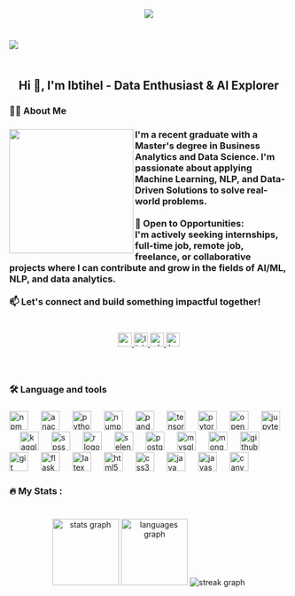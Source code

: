 <div align="center">
  <img weight="220" src="https://i.postimg.cc/HxRFRmVP/Copy-of-Navy-Blue-Geometric-Technology-Linked-In-Banner.png"  />
</div>

###

<br clear="both">

<img align="left" src="https://visitor-badge.laobi.icu/badge?page_id=ibtihel-dhaouadi.ibtihel-dhaouadi&"  />

###

<br clear="both">

<h2 align="center">Hi 👋, I'm Ibtihel - Data Enthusiast & AI Explorer</h2>

###

<h3 align="left">👩‍💻  About Me</h3>

###

<img align="left" height="224" src="https://i.postimg.cc/Qxpv4Rs0/Chat-GPT-Image-30-mai-2025-01-08-54-removebg-preview.png"  />

###

<h3 align="left">I'm a recent graduate with a Master's degree in Business Analytics and Data Science. I'm passionate about applying Machine Learning, NLP, and Data-Driven Solutions to solve real-world problems.<br><br>🤝 Open to Opportunities:<br>I'm actively seeking internships, full-time job, remote job, freelance, or collaborative projects where I can contribute and grow in the fields of AI/ML, NLP, and data analytics.<br><br>📫 Let's connect and build something impactful together!</h3>

###

<br clear="both">

<div align="center">
  <a href="mailto:ibtihel.dhaouadi98@gmail.com" target="_blank">
    <img src="https://img.shields.io/static/v1?message=Gmail&logo=gmail&label=&color=D14836&logoColor=white&labelColor=&style=for-the-badge" height="25" alt="gmail logo"  />
  </a>
  <a href="https://www.linkedin.com/in/ibtihel-dhaouadi/" target="_blank">
    <img src="https://img.shields.io/static/v1?message=LinkedIn&logo=linkedin&label=&color=0077B5&logoColor=white&labelColor=&style=for-the-badge" height="25" alt="linkedin logo"  />
  </a>
  <a href="https://wa.me/+21692264106" target="_blank">
    <img src="https://img.shields.io/static/v1?message=Whatsapp&logo=whatsapp&label=&color=25D366&logoColor=white&labelColor=&style=for-the-badge" height="25" alt="whatsapp logo"  />
  </a>
  <a href="https://ibtiheldhaouadi.wixsite.com/home/en" target="_blank">
    <img src="https://img.shields.io/static/v1?message=Portfolio&logo=ko-fi&label=&color=F16061&logoColor=white&labelColor=&style=for-the-badge" height="25" alt="ko-fi logo"  />
  </a>
</div>

###

<br clear="both">

<h3 align="left">🛠 Language and tools</h3>

###

<div align="left">
  <img src="https://cdn.jsdelivr.net/gh/devicons/devicon/icons/npm/npm-original-wordmark.svg" height="34" alt="npm logo"  />
  <img width="15" />
  <img src="https://cdn.jsdelivr.net/gh/devicons/devicon/icons/anaconda/anaconda-original.svg" height="34" alt="anaconda logo"  />
  <img width="15" />
  <img src="https://skillicons.dev/icons?i=py" height="34" alt="python logo"  />
  <img width="15" />
  <img src="https://cdn.jsdelivr.net/gh/devicons/devicon/icons/numpy/numpy-original.svg" height="34" alt="numpy logo"  />
  <img width="15" />
  <img src="https://cdn.jsdelivr.net/gh/devicons/devicon/icons/pandas/pandas-original.svg" height="34" alt="pandas logo"  />
  <img width="15" />
  <img src="https://cdn.jsdelivr.net/gh/devicons/devicon/icons/tensorflow/tensorflow-original.svg" height="34" alt="tensorflow logo"  />
  <img width="15" />
  <img src="https://cdn.jsdelivr.net/gh/devicons/devicon/icons/pytorch/pytorch-original.svg" height="34" alt="pytorch logo"  />
  <img width="15" />
  <img src="https://cdn.jsdelivr.net/gh/devicons/devicon/icons/opencv/opencv-original.svg" height="34" alt="opencv logo"  />
  <img width="15" />
  <img src="https://cdn.jsdelivr.net/gh/devicons/devicon/icons/jupyter/jupyter-original.svg" height="34" alt="jupyter logo"  />
  <img width="15" />
  <img src="https://cdn.jsdelivr.net/gh/devicons/devicon/icons/kaggle/kaggle-original.svg" height="34" alt="kaggle logo"  />
  <img width="15" />
  <img src="https://cdn.jsdelivr.net/gh/devicons/devicon/icons/spss/spss-original.svg" height="34" alt="spss logo"  />
  <img width="15" />
  <img src="https://cdn.jsdelivr.net/gh/devicons/devicon/icons/r/r-original.svg" height="34" alt="r logo"  />
  <img width="15" />
  <img src="https://cdn.jsdelivr.net/gh/devicons/devicon/icons/selenium/selenium-original.svg" height="34" alt="selenium logo"  />
  <img width="15" />
  <img src="https://cdn.jsdelivr.net/gh/devicons/devicon/icons/postgresql/postgresql-original.svg" height="34" alt="postgresql logo"  />
  <img width="15" />
  <img src="https://cdn.jsdelivr.net/gh/devicons/devicon/icons/mysql/mysql-original.svg" height="34" alt="mysql logo"  />
  <img width="15" />
  <img src="https://cdn.jsdelivr.net/gh/devicons/devicon/icons/mongodb/mongodb-original.svg" height="34" alt="mongodb logo"  />
  <img width="15" />
  <img src="https://cdn.jsdelivr.net/gh/devicons/devicon/icons/github/github-original.svg" height="34" alt="github logo"  />
  <img width="15" />
  <img src="https://cdn.jsdelivr.net/gh/devicons/devicon/icons/git/git-original.svg" height="34" alt="git logo"  />
  <img width="15" />
  <img src="https://cdn.jsdelivr.net/gh/devicons/devicon/icons/flask/flask-original.svg" height="34" alt="flask logo"  />
  <img width="15" />
  <img src="https://cdn.jsdelivr.net/gh/devicons/devicon/icons/latex/latex-original.svg" height="34" alt="latex logo"  />
  <img width="15" />
  <img src="https://cdn.jsdelivr.net/gh/devicons/devicon/icons/html5/html5-original.svg" height="34" alt="html5 logo"  />
  <img width="15" />
  <img src="https://cdn.jsdelivr.net/gh/devicons/devicon/icons/css3/css3-original.svg" height="34" alt="css3 logo"  />
  <img width="15" />
  <img src="https://cdn.jsdelivr.net/gh/devicons/devicon/icons/java/java-original.svg" height="34" alt="java logo"  />
  <img width="15" />
  <img src="https://cdn.jsdelivr.net/gh/devicons/devicon/icons/javascript/javascript-original.svg" height="34" alt="javascript logo"  />
  <img width="15" />
  <img src="https://cdn.jsdelivr.net/gh/devicons/devicon/icons/canva/canva-original.svg" height="34" alt="canva logo"  />
</div>

###

<h3 align="left">🔥   My Stats :</h3>

###

<br clear="both">

<div align="center">
  <img src="https://github-readme-stats.vercel.app/api?username=ibtihel-dhaouadi&hide_title=false&hide_rank=false&show_icons=true&include_all_commits=true&count_private=true&disable_animations=false&theme=radical&locale=en&hide_border=true&order=1" height="120" alt="stats graph"  />
  <img src="https://github-readme-stats.vercel.app/api/top-langs?username=ibtihel-dhaouadi&locale=en&hide_title=false&layout=compact&card_width=320&langs_count=5&theme=radical&hide_border=true&order=2" height="120" alt="languages graph"  />
  <img src="https://streak-stats.demolab.com?user=ibtihel-dhaouadi&locale=en&mode=daily&theme=radical&hide_border=true&border_radius=5&order=3" weight="220" alt="streak graph"  />
</div>

###

